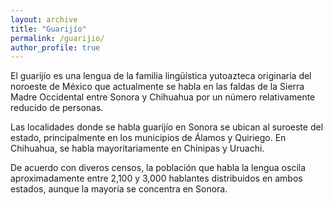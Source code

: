 ```yaml
---
layout: archive
title: "Guarijío"
permalink: /guarijio/
author_profile: true
---
```


El guarijío es una lengua de la familia lingüística yutoazteca originaria del noroeste de México que actualmente se habla en las faldas de la Sierra Madre Occidental entre Sonora y Chihuahua por un número relativamente reducido de personas.

Las localidades donde se habla guarijío en Sonora se ubican al suroeste del estado, principalmente en los municipios de Álamos y Quiriego. En Chihuahua, se habla mayoritariamente en Chínipas y Uruachi.

De acuerdo con diveros censos, la población que habla la lengua oscila aproximadamente entre 2,100 y 3,000 hablantes distribuidos en ambos estados, aunque la mayoría se concentra en Sonora.

